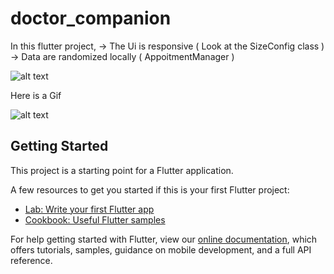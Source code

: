 # doctor_companion

 In this flutter project,
 -> The Ui is responsive ( Look at the SizeConfig class  )
 -> Data are randomized locally ( AppoitmentManager )
 
 
 ![alt text](https://github.com/PavieOlivier/doctor-appointment-flutter/raw/master/image/image.png)
 
 Here is a Gif
 
 ![alt text](https://github.com/PavieOlivier/doctor-appointment-flutter/raw/master/image/demo.gif)




## Getting Started

This project is a starting point for a Flutter application.

A few resources to get you started if this is your first Flutter project:

- [Lab: Write your first Flutter app](https://flutter.dev/docs/get-started/codelab)
- [Cookbook: Useful Flutter samples](https://flutter.dev/docs/cookbook)

For help getting started with Flutter, view our
[online documentation](https://flutter.dev/docs), which offers tutorials,
samples, guidance on mobile development, and a full API reference.
